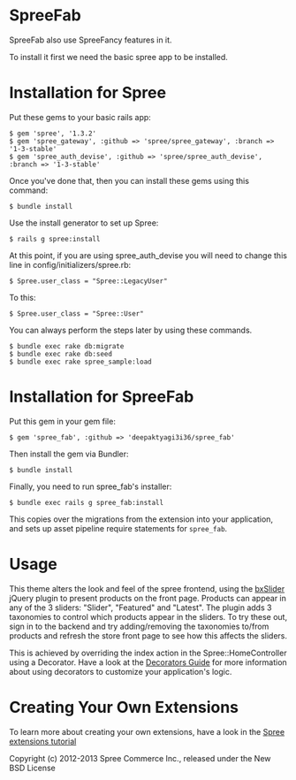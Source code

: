 SpreeFab
==========

SpreeFab also use SpreeFancy features in it.

To install it first we need the basic spree app to be installed.

Installation for Spree
======================

Put these gems to your basic rails app:

```
$ gem 'spree', '1.3.2'
$ gem 'spree_gateway', :github => 'spree/spree_gateway', :branch => '1-3-stable'
$ gem 'spree_auth_devise', :github => 'spree/spree_auth_devise', :branch => '1-3-stable'
```

Once you've done that, then you can install these gems using this command:

```
$ bundle install
```

Use the install generator to set up Spree:

```
$ rails g spree:install
```

At this point, if you are using spree_auth_devise you will need to change this line in config/initializers/spree.rb:

```
$ Spree.user_class = "Spree::LegacyUser"
```

To this:

```
$ Spree.user_class = "Spree::User"
```

You can always perform the steps later by using these commands.

```
$ bundle exec rake db:migrate
$ bundle exec rake db:seed
$ bundle exec rake spree_sample:load
```


Installation for SpreeFab
=========================

Put this gem in your gem file:

```
$ gem 'spree_fab', :github => 'deepaktyagi3i36/spree_fab'
```

Then install the gem via Bundler:

```
$ bundle install
```

Finally, you need to run spree_fab's installer:

```
$ bundle exec rails g spree_fab:install
```


This copies over the migrations from the extension into your application, and sets up asset pipeline require statements for `spree_fab`.

Usage
=====

This theme alters the look and feel of the spree frontend, using the [bxSlider](http://bxslider.com/) jQuery plugin to present products on the front page. Products can appear in any of the 3 sliders: "Slider", "Featured" and "Latest". The plugin adds 3 taxonomies to control which products appear in the sliders. To try these out, sign in to the backend and try adding/removing the taxonomies to/from products and refresh the store front page to see how this affects the sliders.

This is achieved by overriding the index action in the Spree::HomeController using a Decorator. Have a look at the [Decorators Guide](http://guides.spreecommerce.com/developer/tutorials/decorators/) for more information about using decorators to customize your application's logic.

Creating Your Own Extensions
============================

To learn more about creating your own extensions, have a look in the [Spree extensions tutorial](http://guides.spreecommerce.com/developer/extensions.html)

Copyright (c) 2012-2013 Spree Commerce Inc., released under the New BSD License

